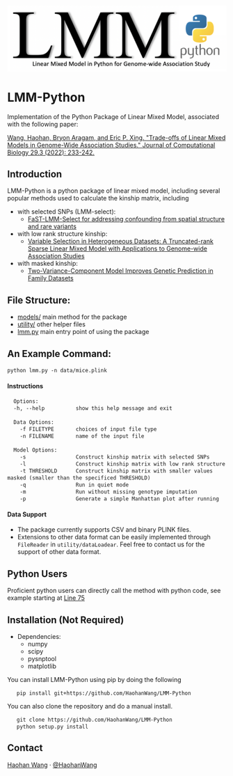 ![lmm-python](lmm.png "LMM-Python")

# LMM-Python 

Implementation of the Python Package of Linear Mixed Model, associated with the following paper:

[Wang, Haohan, Bryon Aragam, and Eric P. Xing. "Trade-offs of Linear Mixed Models in Genome-Wide Association Studies." Journal of Computational Biology 29.3 (2022): 233-242.](http://www.cs.cmu.edu/~haohanw/papers/2021/Wang_etal_JCB21.pdf)

## Introduction

LMM-Python is a python package of linear mixed model, including several popular methods used to calculate the kinship matrix, including

* with selected SNPs (LMM-select): 
    * [FaST-LMM-Select for addressing confounding from spatial structure and rare variants](https://www.ncbi.nlm.nih.gov/pubmed/23619783) 
* with low rank structure kinship: 
    * [Variable Selection in Heterogeneous Datasets: A Truncated-rank Sparse Linear Mixed Model with Applications to Genome-wide Association Studies](https://www.ncbi.nlm.nih.gov/pmc/articles/PMC5889139/)
* with masked kinship: 
    * [Two-Variance-Component Model Improves Genetic Prediction in Family Datasets](https://www.ncbi.nlm.nih.gov/pmc/articles/PMC4667134/)

## File Structure:

* [models/](https://github.com/HaohanWang/LMM-Python/tree/master/model) main method for the package
* [utility/](https://github.com/HaohanWang/LMM-Python/tree/master/utility) other helper files
* [lmm.py](https://github.com/HaohanWang/LMM-Python/blob/master/lmm.py) main entry point of using the package

## An Example Command:

```
python lmm.py -n data/mice.plink
```
#### Instructions
```
  Options:
  -h, --help          show this help message and exit

  Data Options:
    -f FILETYPE       choices of input file type
    -n FILENAME       name of the input file

  Model Options:
    -s                Construct kinship matrix with selected SNPs
    -l                Construct kinship matrix with low rank structure
    -t THRESHOLD      Construct kinship matrix with smaller values masked (smaller than the specificed THRESHOLD)
    -q                Run in quiet mode
    -m                Run without missing genotype imputation
    -p                Generate a simple Manhattan plot after running
```
#### Data Support
* The package currently supports CSV and binary PLINK files.
* Extensions to other data format can be easily implemented through `FileReader` in `utility/dataLoadear`. Feel free to contact us for the support of other data format.

## Python Users
Proficient python users can directly call the method with python code, see example starting at [Line 75](https://github.com/HaohanWang/LMM-Python/blob/master/lmm.py#L75)

## Installation (Not Required)
* Dependencies: 
    * numpy
    * scipy
    * pysnptool
    * matplotlib

You can install LMM-Python using pip by doing the following

```
   pip install git+https://github.com/HaohanWang/LMM-Python
```

You can also clone the repository and do a manual install.
```
   git clone https://github.com/HaohanWang/LMM-Python
   python setup.py install
```

## Contact
[Haohan Wang](http://www.cs.cmu.edu/~haohanw/)
&middot;
[@HaohanWang](https://twitter.com/HaohanWang)
